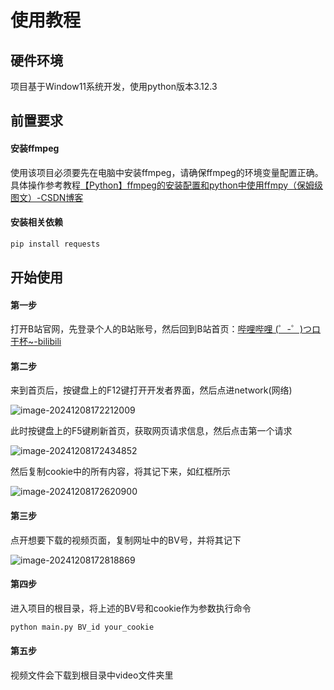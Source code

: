 # 使用教程

## 硬件环境

项目基于Window11系统开发，使用python版本3.12.3

## 前置要求

#### 安装ffmpeg

使用该项目必须要先在电脑中安装ffmpeg，请确保ffmpeg的环境变量配置正确。具体操作参考教程[【Python】ffmpeg的安装配置和python中使用ffmpy（保姆级图文）-CSDN博客](https://blog.csdn.net/u011027547/article/details/122490254)

#### 安装相关依赖

``````bash
pip install requests
``````

## 开始使用

#### 第一步

打开B站官网，先登录个人的B站账号，然后回到B站首页：[哔哩哔哩 (゜-゜)つロ 干杯~-bilibili](https://www.bilibili.com/)

#### 第二步

来到首页后，按键盘上的F12键打开开发者界面，然后点进network(网络)

![image-20241208172212009](https://github.com/user-attachments/assets/b977c31b-5de0-423a-a7a7-6c55e38b0493)

此时按键盘上的F5键刷新首页，获取网页请求信息，然后点击第一个请求

![image-20241208172434852](https://github.com/user-attachments/assets/35120707-98d4-46be-90db-ae5e65720c0b)

然后复制cookie中的所有内容，将其记下来，如红框所示

![image-20241208172620900](https://github.com/user-attachments/assets/45fef931-657d-41f7-a547-c457c427421e)

#### 第三步

点开想要下载的视频页面，复制网址中的BV号，并将其记下

![image-20241208172818869](https://github.com/user-attachments/assets/31a19988-d647-4bba-90a2-5269729ea4f6)

#### 第四步

进入项目的根目录，将上述的BV号和cookie作为参数执行命令

``````bash
python main.py BV_id your_cookie
``````

#### 第五步

视频文件会下载到根目录中video文件夹里
